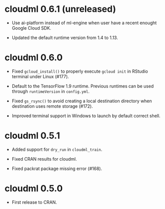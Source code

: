 # cloudml 0.6.1 (unreleased)

- Use ai-platform instead of ml-engine when user have a recent enought Google
  Cloud SDK.
  
- Updated the default runtime version from 1.4 to 1.13.

# cloudml 0.6.0

- Fixed `gcloud_install()` to properly execute `gcloud init` in RStudio
  terminal under Linux (#177).

- Default to the TensorFlow 1.9 runtime. Previous runtimes can be used
  through `runtimeVersion` in `config.yml`.

- Fixed `gs_rsync()` to avoid creating a local destination directory when 
  destination uses remote storage (#172).

- Improved terminal support in Windows to launch by default correct shell.

# cloudml 0.5.1

- Added support for `dry_run` in `cloudml_train`.

- Fixed CRAN results for cloudml.

- Fixed packrat package missing error (#168).

# cloudml 0.5.0

- First release to CRAN.
